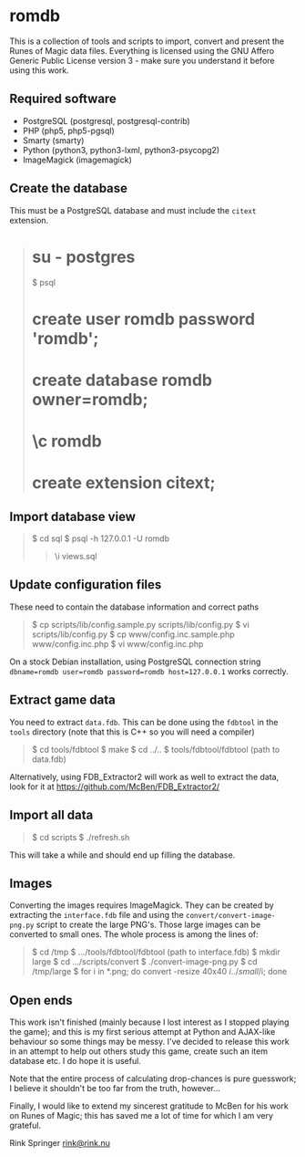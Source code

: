 # romdb

This is a collection of tools and scripts to import, convert and present the Runes of Magic data files. Everything is licensed using the GNU Affero Generic Public License version 3 - make sure you understand it before using this work.

## Required software

- PostgreSQL (postgresql, postgresql-contrib)
- PHP (php5, php5-pgsql)
- Smarty (smarty)
- Python (python3, python3-lxml, python3-psycopg2)
- ImageMagick (imagemagick)

## Create the database

This must be a PostgreSQL database and must include the `citext` extension.

> # su - postgres
> $ psql
> # create user romdb password 'romdb';
> # create database romdb owner=romdb;
> # \c romdb
> # create extension citext;

## Import database view

> $ cd sql
> $ psql -h 127.0.0.1 -U romdb
> > \i views.sql

## Update configuration files

These need to contain the database information and correct paths

> $ cp scripts/lib/config.sample.py scripts/lib/config.py
> $ vi scripts/lib/config.py
> $ cp www/config.inc.sample.php www/config.inc.php
> $ vi www/config.inc.php

On a stock Debian installation, using PostgreSQL connection string `dbname=romdb user=romdb password=romdb host=127.0.0.1` works correctly.

## Extract game data

You need to extract `data.fdb`. This can be done using the `fdbtool` in the `tools` directory (note that this is C++ so you will need a compiler)

> $ cd tools/fdbtool
> $ make
> $ cd ../..
> $ tools/fdbtool/fdbtool (path to data.fdb)

Alternatively, using FDB_Extractor2 will work as well to extract the data, look for it at https://github.com/McBen/FDB_Extractor2/

## Import all data

> $ cd scripts
> $ ./refresh.sh

This will take a while and should end up filling the database.

## Images

Converting the images requires ImageMagick. They can be created by extracting the `interface.fdb` file and using the `convert/convert-image-png.py` script to create the large PNG's. Those large images can be converted to small ones.  The whole process is among the lines of:

> $ cd /tmp 
> $ .../tools/fdbtool/fdbtool (path to interface.fdb)
> $ mkdir large
> $ cd .../scripts/convert
> $ ./convert-image-png.py
> $ cd /tmp/large
> $ for i in *.png; do convert -resize 40x40 $i ../small/$i; done

## Open ends

This work isn't finished (mainly because I lost interest as I stopped playing the game); and this is my first serious attempt at Python and AJAX-like behaviour so some things may be messy. I've decided to release this work in an attempt to help out others study this game, create such an item database etc. I do hope it is useful.

Note that the entire process of calculating drop-chances is pure guesswork; I believe it shouldn't be too far from the truth, however...

Finally, I would like to extend my sincerest gratitude to McBen for his work on Runes of Magic; this has saved me a lot of time for which I am very grateful.

Rink Springer <rink@rink.nu>
